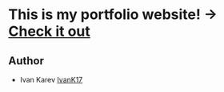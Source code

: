 # This is my portfolio website! -> [Check it out](https://ivank17.github.io/)

## Author
- Ivan Karev [IvanK17](https://github.com/IvanK17)

